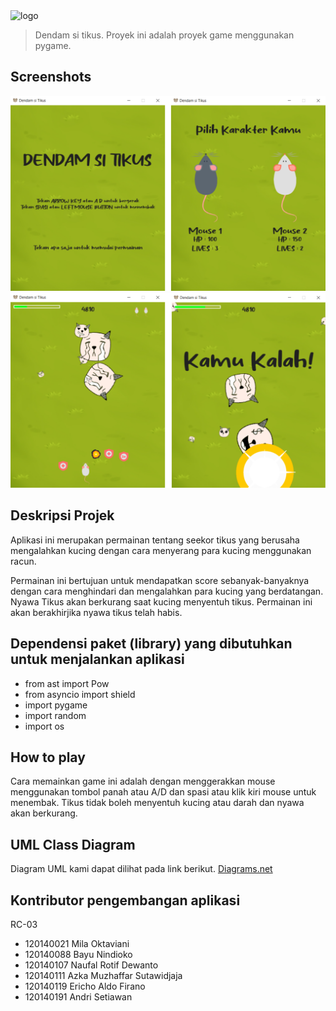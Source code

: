 <img alt="logo" src="https://raw.githubusercontent.com/riecho14/Dendam-Si-Tikus/main/logo.svg" width="400">

> Dendam si tikus. Proyek ini adalah proyek game menggunakan pygame.

## Screenshots
![App Screenshot](Screenshots/game1.PNG)
![App Screenshot](Screenshots/game2.PNG)

## Deskripsi Projek
Aplikasi ini merupakan permainan tentang seekor tikus yang berusaha mengalahkan kucing dengan cara menyerang para kucing menggunakan racun. 

Permainan ini bertujuan untuk mendapatkan score sebanyak-banyaknya dengan cara menghindari dan mengalahkan para kucing yang berdatangan. Nyawa Tikus akan berkurang saat kucing menyentuh tikus. Permainan ini akan berakhirjika nyawa tikus telah habis.

## Dependensi paket (library) yang dibutuhkan untuk menjalankan aplikasi
- from ast import Pow
- from asyncio import shield
- import pygame
- import random
- import os

## How to play
Cara memainkan game ini adalah dengan menggerakkan mouse menggunakan tombol panah atau A/D dan spasi atau klik kiri mouse untuk menembak. Tikus tidak boleh menyentuh kucing atau darah dan nyawa akan berkurang.

## UML Class Diagram
Diagram UML kami dapat dilihat pada link berikut. [Diagrams.net](https://app.diagrams.net/#G1_XOE-PlgSXWo9SLq5j_CiPxwe3gQWnJT)

## Kontributor pengembangan aplikasi
RC-03
- 120140021 Mila Oktaviani
- 120140088 Bayu Nindioko
- 120140107 Naufal Rotif Dewanto
- 120140111 Azka Muzhaffar Sutawidjaja
- 120140119 Ericho Aldo Firano
- 120140191 Andri Setiawan
